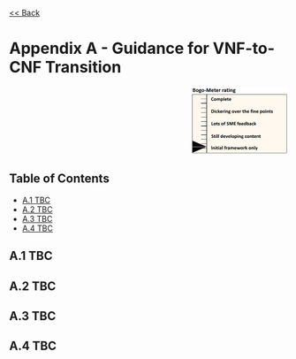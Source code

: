 [<< Back](../../kubernetes)
# Appendix A - Guidance for VNF-to-CNF Transition
<p align="right"><img src="../figures/bogo_ifo.png" alt="scope" title="Scope" width="35%"/></p>

## Table of Contents
* [A.1 TBC](#A.1)
* [A.2 TBC](#A.2)
* [A.3 TBC](#A.3)
* [A.4 TBC](#A.3)

<a name="A.1"></a>
## A.1 TBC

<a name="A.2"></a>
## A.2 TBC

<a name="A.3"></a>
## A.3 TBC

<a name="A.4"></a>
## A.4 TBC
